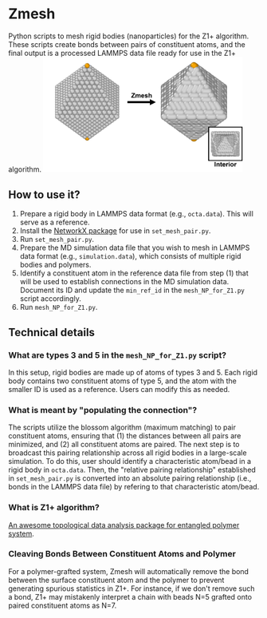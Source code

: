 # Zmesh
Python scripts to mesh rigid bodies (nanoparticles) for the Z1+ algorithm. These scripts create bonds between pairs of constituent atoms, and the final output is a processed LAMMPS data file ready for use in the Z1+ algorithm.
<img src="illustration.png" alt="" width="400"/>
## How to use it?
1. Prepare a rigid body in LAMMPS data format (e.g., `octa.data`). This will serve as a reference.
2. Install the [NetworkX package](https://anaconda.org/anaconda/networkx#:~:text=To%20install%20this%20package%20run%20one%20of%20the) for use in `set_mesh_pair.py`.
3. Run `set_mesh_pair.py`.
4. Prepare the MD simulation data file that you wish to mesh in LAMMPS data format (e.g., `simulation.data`), which consists of multiple rigid bodies and polymers.
5. Identify a constituent atom in the reference data file from step (1) that will be used to establish connections in the MD simulation data. Document its ID and update the `min_ref_id` in the `mesh_NP_for_Z1.py` script accordingly.
6. Run `mesh_NP_for_Z1.py`.

## Technical details
### What are types 3 and 5 in the `mesh_NP_for_Z1.py` script?
In this setup, rigid bodies are made up of atoms of types 3 and 5. Each rigid body contains two constituent atoms of type 5, and the atom with the smaller ID is used as a reference. Users can modify this as needed.

### What is meant by "populating the connection"?
The scripts utilize the blossom algorithm (maximum matching) to pair constituent atoms, ensuring that (1) the distances between all pairs are minimized, and (2) all constituent atoms are paired. The next step is to broadcast this pairing relationship across all rigid bodies in a large-scale simulation. To do this, user should identify a characteristic atom/bead in a rigid body in `octa.data`. Then, the "relative pairing relationship" established in `set_mesh_pair.py` is converted into an absolute pairing relationship (i.e., bonds in the LAMMPS data file) by refering to that characteristic atom/bead.

### What is Z1+ algorithm?
[An awesome topological data analysis package for entangled polymer system](https://doi.org/10.1016/j.cpc.2022.108567).

### Cleaving Bonds Between Constituent Atoms and Polymer
For a polymer-grafted system, Zmesh will automatically remove the bond between the surface constituent atom and the polymer to prevent generating spurious statistics in Z1+. For instance, if we don't remove such a bond, Z1+ may mistakenly interpret a chain with beads N=5 grafted onto paired constituent atoms as N=7.
